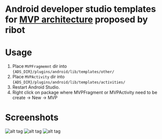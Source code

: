 # Android developer studio templates for [MVP architecture](https://github.com/ribot/android-boilerplate) proposed by ribot

# Usage

1. Place `MVPFragmemnt` dir into `{ADS_DIR}/plugins/android/lib/templates/other/`
2. Place `MVPActivity` dir into `{ADS_DIR}/plugins/android/lib/templates/activities/`
3. Restart Android Studio.
4. Right click on package where MVPFragment or MVPActivity need to be create -> New -> MVP

# Screenshots
![alt tag](https://github.com/kidinov/ads_mvp_templates/blob/master/screenshots/menu.png)
![alt tag](https://github.com/kidinov/ads_mvp_templates/blob/master/screenshots/mvp_activity.png)
![alt tag](https://github.com/kidinov/ads_mvp_templates/blob/master/screenshots/mvp_fragment.png)

